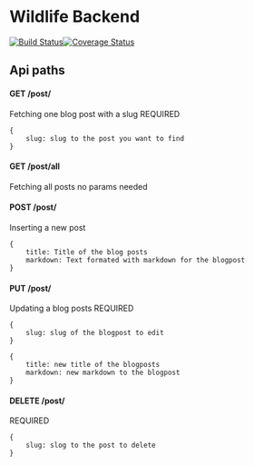 # Wildlife Backend

[![Build Status](https://app.travis-ci.com/jomi19/wildlife-backend.svg?branch=main)](https://app.travis-ci.com/jomi19/wildlife-backend)[![Coverage Status](https://coveralls.io/repos/github/jomi19/wildlife-backend/badge.svg?branch=main)](https://coveralls.io/github/jomi19/wildlife-backend?branch=main)

## Api paths

#### GET /post/

Fetching one blog post with a slug
REQUIRED

```
{
    slug: slug to the post you want to find
}
```

#### GET /post/all

Fetching all posts no params needed

#### POST /post/

Inserting a new post

```
{
    title: Title of the blog posts
    markdown: Text formated with markdown for the blogpost
}
```

#### PUT /post/

Updating a blog posts
REQUIRED

```
{
    slug: slug of the blogpost to edit
}
```

```
{
    title: new title of the blogposts
    markdown: new markdown to the blogpost
}
```

#### DELETE /post/

REQUIRED

```
{
    slug: slog to the post to delete
}
```
